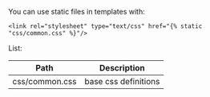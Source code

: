 You can use static files in templates with:
```
<link rel="stylesheet" type="text/css" href="{% static "css/common.css" %}"/>
```

List:

| Path | Description |
|---|---|
| css/common.css | base css definitions|
